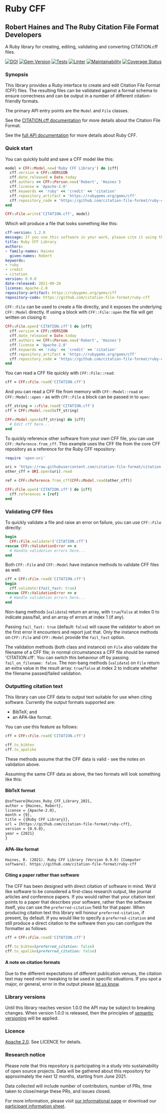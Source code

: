 # Ruby CFF
## Robert Haines and The Ruby Citation File Format Developers

A Ruby library for creating, editing, validating and converting CITATION.cff files.

[![DOI](https://zenodo.org/badge/DOI/10.5281/zenodo.1184077.svg)](https://doi.org/10.5281/zenodo.1184077)
[![Gem Version](https://badge.fury.io/rb/cff.svg)](https://badge.fury.io/rb/cff)
[![Tests](https://github.com/citation-file-format/ruby-cff/actions/workflows/ruby.yml/badge.svg)](https://github.com/citation-file-format/ruby-cff/actions/workflows/ruby.yml)
[![Linter](https://github.com/citation-file-format/ruby-cff/actions/workflows/lint.yml/badge.svg)](https://github.com/citation-file-format/ruby-cff/actions/workflows/lint.yml)
[![Maintainability](https://api.codeclimate.com/v1/badges/6bb4c661bfb4971260ba/maintainability)](https://codeclimate.com/github/citation-file-format/ruby-cff/maintainability)
[![Coverage Status](https://coveralls.io/repos/github/citation-file-format/ruby-cff/badge.svg)](https://coveralls.io/github/citation-file-format/ruby-cff)

### Synopsis

This library provides a Ruby interface to create and edit Citation File Format (CFF) files. The resulting files can be validated against a formal schema to ensure correctness and can be output in a number of different citation-friendly formats.

The primary API entry points are the `Model` and `File` classes.

See the [CITATION.cff documentation](https://citation-file-format.github.io/) for more details about the Citation File Format.

See the [full API documentation](https://citation-file-format.github.io/ruby-cff/) for more details about Ruby CFF.

### Quick start

You can quickly build and save a CFF model like this:

```ruby
model = CFF::Model.new('Ruby CFF Library') do |cff|
  cff.version = CFF::VERSION
  cff.date_released = Date.today
  cff.authors << CFF::Person.new('Robert', 'Haines')
  cff.license = 'Apache-2.0'
  cff.keywords << 'ruby' << 'credit' << 'citation'
  cff.repository_artifact = 'https://rubygems.org/gems/cff'
  cff.repository_code = 'https://github.com/citation-file-format/ruby-cff'
end

CFF::File.write('CITATION.cff', model)
```

Which will produce a file that looks something like this:

```yaml
cff-version: 1.2.0
message: If you use this software in your work, please cite it using the following metadata
title: Ruby CFF Library
authors:
- family-names: Haines
  given-names: Robert
keywords:
- ruby
- credit
- citation
version: 0.9.0
date-released: 2021-09-28
license: Apache-2.0
repository-artifact: https://rubygems.org/gems/cff
repository-code: https://github.com/citation-file-format/ruby-cff
```

`CFF::File` can be used to create a file directly, and it exposes the underlying `CFF::Model` directly. If using a block with `CFF::File::open` the file will get written on closing it:

```ruby
CFF::File.open('CITATION.cff') do |cff|
  cff.version = CFF::VERSION
  cff.date_released = Date.today
  cff.authors << CFF::Person.new('Robert', 'Haines')
  cff.license = 'Apache-2.0'
  cff.keywords << 'ruby' << 'credit' << 'citation'
  cff.repository_artifact = 'https://rubygems.org/gems/cff'
  cff.repository_code = 'https://github.com/citation-file-format/ruby-cff'
end
```

You can read a CFF file quickly with `CFF::File::read`:

```ruby
cff = CFF::File.read('CITATION.cff')
```

And you can read a CFF file from memory with `CFF::Model::read` or `CFF::Model::open` - as with `CFF::File` a block can be passed in to `open`:

```ruby
cff_string = ::File.read('CITATION.cff')
cff = CFF::Model.read(cff_string)

CFF::Model.open(cff_string) do |cff|
  # Edit cff here...
end
```

To quickly reference other software from your own CFF file, you can use `CFF::Reference.from_cff`. This example uses the CFF file from the core CFF repository as a reference for the Ruby CFF repository:

```ruby
require 'open-uri'

uri = 'https://raw.githubusercontent.com/citation-file-format/citation-file-format/main/CITATION.cff'
other_cff = URI.open(uri).read

ref = CFF::Reference.from_cff(CFF::Model.read(other_cff))

CFF::File.open('CITATION.cff') do |cff|
  cff.references = [ref]
end
```

### Validating CFF files

To quickly validate a file and raise an error on failure, you can use `CFF::File` directly:

```ruby
begin
  CFF::File.validate!('CITATION.cff')
rescue CFF::ValidationError => e
  # Handle validation errors here...
end
```

Both `CFF::File` and `CFF::Model` have instance methods to validate CFF files as well:

```ruby
cff = CFF::File.read('CITATION.cff')
begin
  cff.validate!(fail_fast: true)
rescue CFF::ValidationError => e
  # Handle validation errors here...
end
```

Non-bang methods (`validate`) return an array, with `true`/`false` at index 0 to indicate pass/fail, and an array of errors at index 1 (if any).

Passing `fail_fast: true` (default: `false`) will cause the validator to abort on the first error it encounters and report just that. Only the instance methods on `CFF::File` and `CFF::Model` provide the `fail_fast` option.

The validation methods (both class and instance) on `File` also validate the filename of a CFF file; in normal circumstances a CFF file should be named 'CITATION.cff'. You can switch this behaviour off by passing `fail_on_filename: false`. The non-bang methods (`validate`) on `File` return an extra value in the result array: `true`/`false` at index 2 to indicate whether the filename passed/failed validation.

### Outputting citation text

This library can use CFF data to output text suitable for use when citing software. Currently the output formats supported are:

* BibTeX; and
* an APA-like format.

You can use this feature as follows:
```ruby
cff = CFF::File.read('CITATION.cff')

cff.to_bibtex
cff.to_apalike
```

These methods assume that the CFF data is valid - see the notes on validation above.

Assuming the same CFF data as above, the two formats will look something like this:

#### BibTeX format

```tex
@software{Haines_Ruby_CFF_Library_2021,
author = {Haines, Robert},
license = {Apache-2.0},
month = {9},
title = {{Ruby CFF Library}},
url = {https://github.com/citation-file-format/ruby-cff},
version = {0.9.0},
year = {2021}
}
```

#### APA-like format

```
Haines, R. (2021). Ruby CFF Library (Version 0.9.0) [Computer software]. https://github.com/citation-file-format/ruby-cff
```

#### Citing a paper rather than software

The CFF has been designed with direct citation of software in mind. We'd like software to be considered a first-class research output, like journal articles and conference papers. If you would rather that your citation text points to a paper that describes your software, rather than the software itself, you can use the `preferred-citation` field for that paper. When producing citation text this library will honour `preferred-citation`, if present, by default. If you would like to specify a `preferred-citation` and still produce a direct citation to the software then you can configure the formatter as follows:

```ruby
cff = CFF::File.read('CITATION.cff')

cff.to_bibtex(preferred_citation: false)
cff.to_apalike(preferred_citation: false)

```

#### A note on citation formats

Due to the different expectations of different publication venues, the citation text may need minor tweaking to be used in specific situations. If you spot a major, or general, error in the output please [let us know](https://github.com/citation-file-format/ruby-cff/issues).

### Library versions

Until this library reaches version 1.0.0 the API may be subject to breaking changes. When version 1.0.0 is released, then the principles of [semantic versioning](https://semver.org/) will be applied.

### Licence

[Apache 2.0](http://www.apache.org/licenses/). See LICENCE for details.

### Research notice

Please note that this repository is participating in a study into sustainability
 of open source projects. Data will be gathered about this repository for
 approximately the next 12 months, starting from June 2021.

Data collected will include number of contributors, number of PRs, time taken to
 close/merge these PRs, and issues closed.

For more information, please visit
[our informational page](https://sustainable-open-science-and-software.github.io/) or download our [participant information sheet](https://sustainable-open-science-and-software.github.io/assets/PIS_sustainable_software.pdf).
